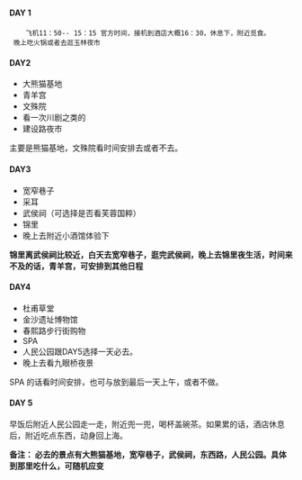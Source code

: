 ####  DAY 1
        飞机11：50-- 15：15 官方时间，接机到酒店大概16：30，休息下，附近觅食。
     晚上吃火锅或者去逛玉林夜市


#### DAY2
- 大熊猫基地
- 青羊宫
- 文殊院 
- 看一次川剧之类的
- 建设路夜市

主要是熊猫基地，文殊院看时间安排去或者不去。

#### DAY3
- 宽窄巷子
- 采耳
- 武侯祠（可选择是否看芙蓉国粹）
- 锦里 
- 晚上去附近小酒馆体验下

**锦里离武侯祠比较近，白天去宽窄巷子，逛完武侯祠，晚上去锦里夜生活，时间来不及的话，青羊宫，可安排到其他日程**

#### DAY4
- 杜甫草堂
- 金沙遗址博物馆
- 春熙路步行街购物
- SPA
- 人民公园跟DAY5选择一天必去。
- 晚上去看九眼桥夜景

SPA 的话看时间安排，也可与放到最后一天上午，或者不做。


#### DAY 5
早饭后附近人民公园走一走，附近兜一兜，喝杯盖碗茶。如果累的话，酒店休息后，附近吃点东西，动身回上海。



**备注： 必去的景点有大熊猫基地，宽窄巷子，武侯祠，东西路，人民公园。具体到那里吃什么，可随机应变**
